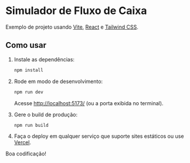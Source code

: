 # Simulador de Fluxo de Caixa

Exemplo de projeto usando [Vite](https://vitejs.dev/), [React](https://reactjs.org/) e [Tailwind CSS](https://tailwindcss.com/).

## Como usar

1. Instale as dependências:
   ```bash
   npm install
   ```
2. Rode em modo de desenvolvimento:
   ```bash
   npm run dev
   ```
   Acesse [http://localhost:5173/](http://localhost:5173/) (ou a porta exibida no terminal).

3. Gere o build de produção:
   ```bash
   npm run build
   ```

4. Faça o deploy em qualquer serviço que suporte sites estáticos ou use [Vercel](https://vercel.com).

Boa codificação!
